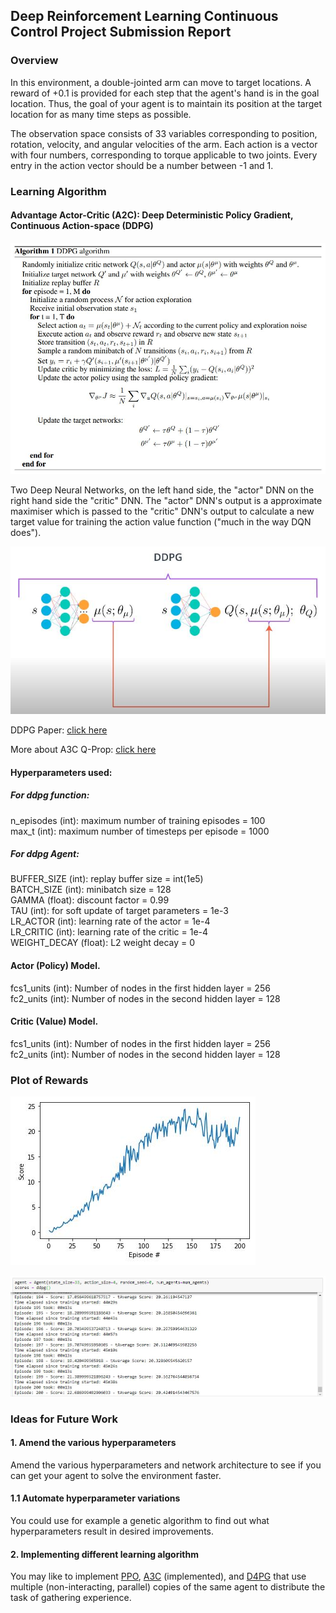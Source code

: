 [//]: # (Image References)

[image1]: images/ddpg-algorithm.JPG "A2C DDPG"
[image2]: images/ddpg-algorithm-intuition.JPG "A2C DDPG INTUITIVE"
[image3]: images/plot.JPG "plot"
[image4]: images/score.JPG "plot of rewards per episode"

## Deep Reinforcement Learning Continuous Control Project Submission Report

### Overview

In this environment, a double-jointed arm can move to target locations. A reward of +0.1 is provided for each step that the agent's hand is in the goal location. Thus, the goal of your agent is to maintain its position at the target location for as many time steps as possible.

The observation space consists of 33 variables corresponding to position, rotation, velocity, and angular velocities of the arm. Each action is a vector with four numbers, corresponding to torque applicable to two joints. Every entry in the action vector should be a number between -1 and 1.

### Learning Algorithm

#### Advantage Actor-Critic (A2C): Deep Deterministic Policy Gradient, Continuous Action-space (DDPG)

![A2C DDPG][image1]

Two Deep Neural Networks, on the left hand side, the "actor" DNN on the right hand side the "critic" DNN.
The "actor" DNN's output is a approximate maximiser which is passed to the "critic" DNN's output to calculate a new target value for training the action value function ("much in the way DQN does").

![A2C DDPG INTUITIVE][image2]

DDPG Paper:
[click here](https://arxiv.org/abs/1509.02971)

More about A3C Q-Prop:
[click here](https://arxiv.org/abs/1611.02247)

#### Hyperparameters used:

##### For ddpg function:
n_episodes (int): maximum number of training episodes = 100<br />
max_t (int): maximum number of timesteps per episode = 1000<br />

##### For ddpg Agent:
BUFFER_SIZE (int): replay buffer size = int(1e5)<br />
BATCH_SIZE (int): minibatch size = 128<br />
GAMMA (float): discount factor = 0.99<br />
TAU (int): for soft update of target parameters = 1e-3<br />
LR_ACTOR (int): learning rate of the actor = 1e-4<br />
LR_CRITIC (int): learning rate of the critic = 1e-4<br />
WEIGHT_DECAY (float): L2 weight decay = 0<br />

#### Actor (Policy) Model.
fcs1_units (int): Number of nodes in the first hidden layer = 256<br />
fc2_units (int): Number of nodes in the second hidden layer = 128<br />

#### Critic (Value) Model.
fcs1_units (int): Number of nodes in the first hidden layer = 256<br />
fc2_units (int): Number of nodes in the second hidden layer = 128<br />

### Plot of Rewards

![plot][image3]

![plot of rewards per episode][image4]

### Ideas for Future Work

#### 1. Amend the various hyperparameters
Amend the various hyperparameters and network architecture to see if you can get your agent to solve the environment faster.

#### 1.1 Automate hyperparameter variations
You could use for example a genetic algorithm to find out what hyperparameters result in desired improvements.

#### 2. Implementing different learning algorithm
You may like to implement [PPO](https://arxiv.org/pdf/1707.06347.pdf), [A3C](https://arxiv.org/pdf/1602.01783.pdf) (implemented), and [D4PG](https://openreview.net/pdf?id=SyZipzbCb) that use multiple (non-interacting, parallel) copies of the same agent to distribute the task of gathering experience.
